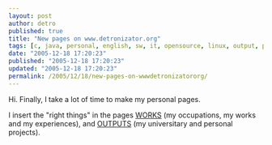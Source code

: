 ```yaml
---
layout: post
author: detro
published: true
title: "New pages on www.detronizator.org"
tags: [c, java, personal, english, sw, it, opensource, linux, output, projects]
date: "2005-12-18 17:20:23"
published: "2005-12-18 17:20:23"
updated: "2005-12-18 17:20:23"
permalink: /2005/12/18/new-pages-on-wwwdetronizatororg/
---
```


Hi.
Finally, I take a lot of time to make my personal pages.

I insert the "right things" in the pages <a href="http://www.detronizator.org/works/">WORKS</a> (my occupations, my works and my experiences), and <a href="http://www.detronizator.org/outputs/">OUTPUTS</a> (my universitary and personal projects).

